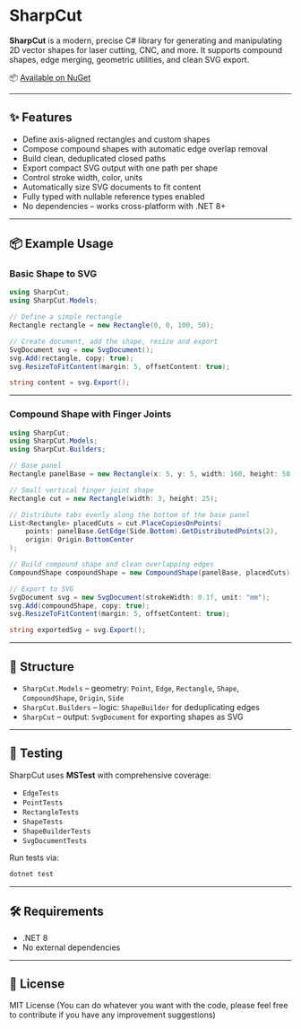 # SharpCut

**SharpCut** is a modern, precise C# library for generating and manipulating 2D vector shapes for laser cutting, CNC, and more. It supports compound shapes, edge merging, geometric utilities, and clean SVG export.

📦 [Available on NuGet](https://www.nuget.org/packages/SharpCutSvg/)

---

## ✨ Features

- Define axis-aligned rectangles and custom shapes  
- Compose compound shapes with automatic edge overlap removal  
- Build clean, deduplicated closed paths  
- Export compact SVG output with one path per shape  
- Control stroke width, color, units  
- Automatically size SVG documents to fit content  
- Fully typed with nullable reference types enabled  
- No dependencies – works cross-platform with .NET 8+

---

## 📦 Example Usage

### Basic Shape to SVG

```csharp
using SharpCut;
using SharpCut.Models;

// Define a simple rectangle
Rectangle rectangle = new Rectangle(0, 0, 100, 50);

// Create document, add the shape, resize and export
SvgDocument svg = new SvgDocument();
svg.Add(rectangle, copy: true);
svg.ResizeToFitContent(margin: 5, offsetContent: true);

string content = svg.Export();
```

---

### Compound Shape with Finger Joints

```csharp
using SharpCut;
using SharpCut.Models;
using SharpCut.Builders;

// Base panel
Rectangle panelBase = new Rectangle(x: 5, y: 5, width: 160, height: 50);

// Small vertical finger joint shape
Rectangle cut = new Rectangle(width: 3, height: 25);

// Distribute tabs evenly along the bottom of the base panel
List<Rectangle> placedCuts = cut.PlaceCopiesOnPoints(
    points: panelBase.GetEdge(Side.Bottom).GetDistributedPoints(2),
    origin: Origin.BottomCenter
);

// Build compound shape and clean overlapping edges
CompoundShape compoundShape = new CompoundShape(panelBase, placedCuts);

// Export to SVG
SvgDocument svg = new SvgDocument(strokeWidth: 0.1f, unit: "mm");
svg.Add(compoundShape, copy: true);
svg.ResizeToFitContent(margin: 5, offsetContent: true);

string exportedSvg = svg.Export();
```

---

## 🧱 Structure

- `SharpCut.Models` – geometry: `Point`, `Edge`, `Rectangle`, `Shape`, `CompoundShape`, `Origin`, `Side`  
- `SharpCut.Builders` – logic: `ShapeBuilder` for deduplicating edges  
- `SharpCut` – output: `SvgDocument` for exporting shapes as SVG

---

## 🧪 Testing

SharpCut uses **MSTest** with comprehensive coverage:

- `EdgeTests`  
- `PointTests`  
- `RectangleTests`  
- `ShapeTests`  
- `ShapeBuilderTests`  
- `SvgDocumentTests`

Run tests via:

```bash
dotnet test
```

---

## 🛠 Requirements

- .NET 8  
- No external dependencies  

---

## 📄 License

MIT License
(You can do whatever you want with the code, please feel free to contribute if you have any improvement suggestions)